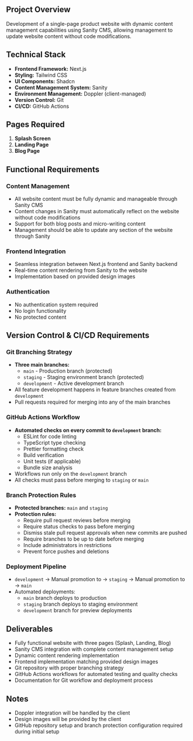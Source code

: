 ## Project Overview

Development of a single-page product website with dynamic content management capabilities using Sanity CMS, allowing management to update website content without code modifications.

## Technical Stack

- **Frontend Framework:** Next.js
- **Styling:** Tailwind CSS
- **UI Components:** Shadcn
- **Content Management System:** Sanity
- **Environment Management:** Doppler (client-managed)
- **Version Control:** Git
- **CI/CD:** GitHub Actions

## Pages Required

1. **Splash Screen**
2. **Landing Page**
3. **Blog Page**

## Functional Requirements

### Content Management

- All website content must be fully dynamic and manageable through Sanity CMS
- Content changes in Sanity must automatically reflect on the website without code modifications
- Support for both blog posts and micro-writing content
- Management should be able to update any section of the website through Sanity

### Frontend Integration

- Seamless integration between Next.js frontend and Sanity backend
- Real-time content rendering from Sanity to the website
- Implementation based on provided design images

### Authentication

- No authentication system required
- No login functionality
- No protected content

## Version Control & CI/CD Requirements

### Git Branching Strategy

- **Three main branches:**
  - `main` - Production branch (protected)
  - `staging` - Staging environment branch (protected)
  - `development` - Active development branch
- All feature development happens in feature branches created from `development`
- Pull requests required for merging into any of the main branches

### GitHub Actions Workflow

- **Automated checks on every commit to `development` branch:**
  - ESLint for code linting
  - TypeScript type checking
  - Prettier formatting check
  - Build verification
  - Unit tests (if applicable)
  - Bundle size analysis
- Workflows run only on the `development` branch
- All checks must pass before merging to `staging` or `main`

### Branch Protection Rules

- **Protected branches:** `main` and `staging`
- **Protection rules:**
  - Require pull request reviews before merging
  - Require status checks to pass before merging
  - Dismiss stale pull request approvals when new commits are pushed
  - Require branches to be up to date before merging
  - Include administrators in restrictions
  - Prevent force pushes and deletions

### Deployment Pipeline

- `development` → Manual promotion to → `staging` → Manual promotion to → `main`
- Automated deployments:
  - `main` branch deploys to production
  - `staging` branch deploys to staging environment
  - `development` branch for preview deployments

## Deliverables

- Fully functional website with three pages (Splash, Landing, Blog)
- Sanity CMS integration with complete content management setup
- Dynamic content rendering implementation
- Frontend implementation matching provided design images
- Git repository with proper branching strategy
- GitHub Actions workflows for automated testing and quality checks
- Documentation for Git workflow and deployment process

## Notes

- Doppler integration will be handled by the client
- Design images will be provided by the client
- GitHub repository setup and branch protection configuration required during initial setup
